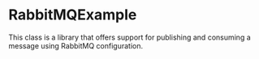# RabbitMQExample

This class is a library that offers support for publishing and consuming a message 
using RabbitMQ configuration. 
